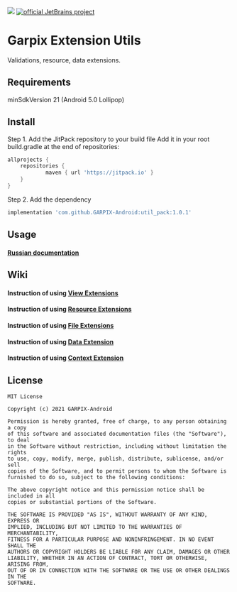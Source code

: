 [![](https://jitpack.io/v/GARPIX-Android/util_pack.svg)](https://jitpack.io/#GARPIX-Android/util_pack)
[![official JetBrains project](https://jb.gg/badges/official.svg)](https://confluence.jetbrains.com/display/ALL/JetBrains+on+GitHub)

# Garpix Extension Utils
Validations, resource, data extensions.

## Requirements
minSdkVersion 21 (Android 5.0 Lollipop)

## Install
Step 1. Add the JitPack repository to your build file Add it in your root build.gradle at the end of repositories:
```gradle
allprojects {
	repositories {
    		maven { url 'https://jitpack.io' }
	}
}
```

Step 2. Add the dependency
```gradle
implementation 'com.github.GARPIX-Android:util_pack:1.0.1'
```

## Usage
#### [Russian documentation](https://garpix-android.github.io/util_pack/index.html)

## Wiki
#### Instruction of using [View Extensions](https://github.com/GARPIX-Android/util_pack/wiki/View-Extensions)
#### Instruction of using [Resource Extensions](https://github.com/GARPIX-Android/util_pack/wiki/Resource-Extensions)
#### Instruction of using [File Extensions](https://github.com/GARPIX-Android/util_pack/wiki/File-Extension)
#### Instruction of using [Data Extension](https://github.com/GARPIX-Android/util_pack/wiki/Data-Extensions)
#### Instruction of using [Context Extension](https://github.com/GARPIX-Android/util_pack/wiki/Context-Extensions)

## License
```
MIT License

Copyright (c) 2021 GARPIX-Android

Permission is hereby granted, free of charge, to any person obtaining a copy
of this software and associated documentation files (the "Software"), to deal
in the Software without restriction, including without limitation the rights
to use, copy, modify, merge, publish, distribute, sublicense, and/or sell
copies of the Software, and to permit persons to whom the Software is
furnished to do so, subject to the following conditions:

The above copyright notice and this permission notice shall be included in all
copies or substantial portions of the Software.

THE SOFTWARE IS PROVIDED "AS IS", WITHOUT WARRANTY OF ANY KIND, EXPRESS OR
IMPLIED, INCLUDING BUT NOT LIMITED TO THE WARRANTIES OF MERCHANTABILITY,
FITNESS FOR A PARTICULAR PURPOSE AND NONINFRINGEMENT. IN NO EVENT SHALL THE
AUTHORS OR COPYRIGHT HOLDERS BE LIABLE FOR ANY CLAIM, DAMAGES OR OTHER
LIABILITY, WHETHER IN AN ACTION OF CONTRACT, TORT OR OTHERWISE, ARISING FROM,
OUT OF OR IN CONNECTION WITH THE SOFTWARE OR THE USE OR OTHER DEALINGS IN THE
SOFTWARE.
```
